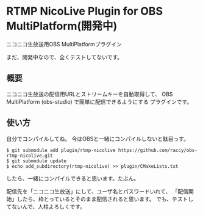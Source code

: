 # RTMP NicoLive Plugin for OBS MultiPlatform(開発中)
ニコニコ生放送用OBS MultiPlatformプラグイン

まだ、開発中なので、全くテストしてないです。

## 概要

ニコニコ生放送の配信用URLとストリームキーを自動取得して、
OBS MultiPlatform (obs-studio) で簡単に配信できるようにする
プラグインです。

## 使い方

自分でコンパイルしてね。
今はOBSと一緒にコンパイルしないと駄目っす。

```
$ git submodule add plugin/rtmp-nicolive https://github.com/raccy/obs-rtmp-nicolive.git
$ git submodule update
$ echo add_subdirectory(rtmp-nicolive) >> plugin/CMakeLists.txt
```

したら、一緒にコンパイルできると思います。たぶん。

配信先を「ニコニコ生放送」にして、ユーザ名とパスワードいれて、
「配信開始」したら、枠とっているとそのまま配信されると思います。
でも、テストしてないんで、人柱よろしくです。
